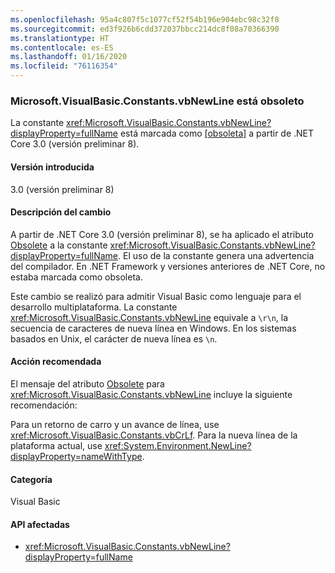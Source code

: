 ```yaml
---
ms.openlocfilehash: 95a4c807f5c1077cf52f54b196e904ebc98c32f8
ms.sourcegitcommit: ed3f926b6cdd372037bbcc214dc8f08a70366390
ms.translationtype: HT
ms.contentlocale: es-ES
ms.lasthandoff: 01/16/2020
ms.locfileid: "76116354"
---
```

### <a name="microsoftvisualbasicconstantsvbnewline-is-obsolete"></a>Microsoft.VisualBasic.Constants.vbNewLine está obsoleto

La constante <xref:Microsoft.VisualBasic.Constants.vbNewLine?displayProperty=fullName> está marcada como [\[obsoleta\]](xref:System.ObsoleteAttribute) a partir de .NET Core 3.0 (versión preliminar 8).

#### <a name="version-introduced"></a>Versión introducida

3.0 (versión preliminar 8)

#### <a name="change-description"></a>Descripción del cambio

A partir de .NET Core 3.0 (versión preliminar 8), se ha aplicado el atributo [Obsolete](xref:System.ObsoleteAttribute) a la constante <xref:Microsoft.VisualBasic.Constants.vbNewLine?displayProperty=fullName>. El uso de la constante genera una advertencia del compilador. En .NET Framework y versiones anteriores de .NET Core, no estaba marcada como obsoleta.

Este cambio se realizó para admitir Visual Basic como lenguaje para el desarrollo multiplataforma. La constante <xref:Microsoft.VisualBasic.Constants.vbNewLine> equivale a `\r\n`, la secuencia de caracteres de nueva línea en Windows. En los sistemas basados en Unix, el carácter de nueva línea es `\n`.

#### <a name="recommended-action"></a>Acción recomendada

El mensaje del atributo [Obsolete](xref:System.ObsoleteAttribute) para <xref:Microsoft.VisualBasic.Constants.vbNewLine> incluye la siguiente recomendación:

Para un retorno de carro y un avance de línea, use <xref:Microsoft.VisualBasic.Constants.vbCrLf>. Para la nueva línea de la plataforma actual, use <xref:System.Environment.NewLine?displayProperty=nameWithType>.

#### <a name="category"></a>Categoría

Visual Basic

#### <a name="affected-apis"></a>API afectadas

- <xref:Microsoft.VisualBasic.Constants.vbNewLine?displayProperty=fullName>

<!--

### Affected APIs

- `F:Microsoft.VisualBasic.Constants.vbNewLine`

-->
